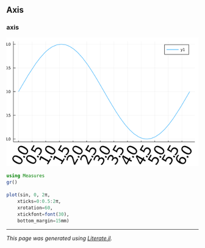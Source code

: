 ## Axis
### axis

![axis.png](images/axis.png)

```julia
using Measures
gr()

plot(sin, 0, 2π,
    xticks=0:0.5:2π,
    xrotation=60,
    xtickfont=font(30),
    bottom_margin=15mm)
```

---

*This page was generated using [Literate.jl](https://github.com/fredrikekre/Literate.jl).*


